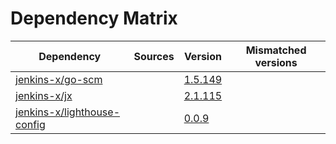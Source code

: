 # Dependency Matrix

Dependency | Sources | Version | Mismatched versions
---------- | ------- | ------- | -------------------
[jenkins-x/go-scm](https://github.com/jenkins-x/go-scm) |  | [1.5.149]() | 
[jenkins-x/jx](https://github.com/jenkins-x/jx) |  | [2.1.115](https://github.com/jenkins-x/jx/releases/tag/v2.1.115) | 
[jenkins-x/lighthouse-config](https://github.com/jenkins-x/lighthouse-config) |  | [0.0.9]() | 
